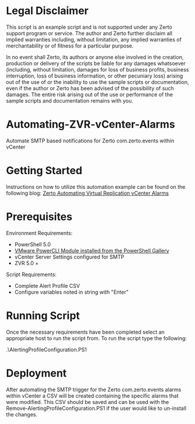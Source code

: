 # Legal Disclaimer
This script is an example script and is not supported under any Zerto support program or service. The author and Zerto further disclaim all implied warranties including, without limitation, any implied warranties of merchantability or of fitness for a particular purpose.

In no event shall Zerto, its authors or anyone else involved in the creation, production or delivery of the scripts be liable for any damages whatsoever (including, without limitation, damages for loss of business profits, business interruption, loss of business information, or other pecuniary loss) arising out of the use of or the inability to use the sample scripts or documentation, even if the author or Zerto has been advised of the possibility of such damages.  The entire risk arising out of the use or performance of the sample scripts and documentation remains with you.

# Automating-ZVR-vCenter-Alarms
Automate SMTP based notifications for Zerto com.zerto.events within vCenter

# Getting Started
Instructions on how to utilize this automation example can be found on the following blog: [Zerto Automating Virtual Replication vCenter Alarms](https://www.zerto.com/scripting-apis/automating-zerto-virtual-replication-vcenter-alarms/)

# Prerequisites
Environment Requirements:
- PowerShell 5.0
- [VMware PowerCLI Module installed from the PowerShell Gallery](https://blogs.vmware.com/PowerCLI/2017/04/powercli-install-process-powershell-gallery.html)
- vCenter Server Settings configured for SMTP
- ZVR 5.0 +

Script Requirements:
- Complete Alert Profile CSV
- Configure variables noted in string with "Enter"

# Running Script
Once the necessary requirements have been completed select an appropriate host to run the script from. To run the script type the following:

.\AlertingProfileConfiguration.PS1

# Deployment
After automating the SMTP trigger for the Zerto com.zerto.events alarms within vCenter a CSV will be created containing the specific alarms that were modified. This CSV should be saved and can be used with the Remove-AlertingProfileConfiguration.PS1 if the user would like to un-install the changes.
